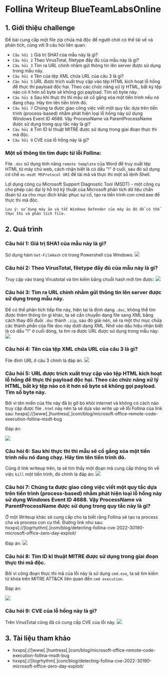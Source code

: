 # Follina Writeup BlueTeamLabsOnline
## **1. Giới thiệu challenge**
Đề bài cung cấp một file zip chứa mã độc để người chơi có thể tải về và phân tích, cùng với 9 câu hỏi liên quan:
- `Câu hỏi 1` Giá trị SHA1 của mẫu này là gì?
- `Câu hỏi 2` Theo VirusTotal, filetype đầy đủ của mẫu này là gì?
- `Câu hỏi 3` Tìm ra URL chính nhằm gửi thông tin lên server được sử dụng trong mẫu này.
- `Câu hỏi 4` Tên của tệp XML chứa URL của câu 3 là gì?
- `Câu hỏi 5` URL được trích xuất truy cập vào tệp HTML kích hoạt lỗ hổng để thực thi payload độc hại. Theo các chức năng xử lý HTML, bất kỳ tệp nào có ít hơn số byte sẽ không gọi payload. Tìm số byte này.
- `Câu hỏi 6` Sau khi thực thi thì mẫu sẽ cố gắng xóa một tiến trình nếu nó đang chạy. Hãy tìm tên tiến trình đó.
- `Câu hỏi 7` Chúng ta được giao công việc viết một quy tắc dựa trên tiến trình (process-based) nhằm phát hiện loại lỗ hổng này sử dụng Windows Event ID 4688. Vậy ProcessName và ParentProcessName được sử dụng trong quy tắc này là gì?
- `Câu hỏi 8` Tìm ID kĩ thuật MITRE được sử dụng trong giai đoạn thực thi mã độc.
- `Câu hỏi 9` CVE của lỗ hổng này là gì?
### Một số thông tin tìm được từ lỗi Follina:
File `.doc` sử dụng tính năng `remote template` của Word để truy xuất tệp HTML từ máy chủ web, cách nhận biết là có dấu "!" ở cuối, sau đó sử dụng cơ chế `ms-msdt MSProtocol URI` để tải mã và thực thi một số lệnh Shell.

Lợi dụng công cụ Microsoft Support Diagnostic Tool (MSDT) - một công cụ cho phép các đại lý hỗ trợ kỹ thuật của Microsoft phân tích dữ liệu chẩn đoán từ xa cho mục đích khắc phục sự cố, tạo ra tiến trình con cmd.exe để thực thi mã độc.

`Lưu ý: sử dụng máy ảo và tắt Windows Defender của máy ảo đó để có thể thực thi và phân tích file.`
## **2. Quá trình**
### **Câu hỏi 1: Giá trị SHA1 của mẫu này là gì?**
Sử dụng hàm `Get-FileHash` có trong Powershell của Windows: ![](/Follina-BTLO/Images/1.jpg)
### **Câu hỏi 2: Theo VirusTotal, filetype đầy đủ của mẫu này là gì?**
Truy cập vào trang Virustotal và tìm kiếm bằng chuỗi hash mới tìm được: ![](/Follina-BTLO/Images/2.jpg)
### **Câu hỏi 3: Tìm ra URL chính nhằm gửi thông tin lên server được sử dụng trong mẫu này.**
Để có thể phân tích tiếp file này, hiện tại là định dạng `.doc`, không thể tìm được thêm thông tin gì khác, ta sẽ cần chuyển dạng file sang XML bằng cách thay đổi đuôi `.doc` thành `.zip`, sau đó giải nén, sẽ ra một thư mục chứa các thành phần của file doc này dưới dạng XML. 
Nhờ vào dấu hiệu nhận biết là có dấu "!" ở cuối dòng, ta tìm ra được URL được sử dụng trong mẫu này: ![](/Follina-BTLO/Images/3.jpg)
### **Câu hỏi 4: Tên của tệp XML chứa URL của câu 3 là gì?**
File đính URL ở câu 3 chính là đáp án. ![](/Follina-BTLO/Images/4.jpg)
### **Câu hỏi 5: URL được trích xuất truy cập vào tệp HTML kích hoạt lỗ hổng để thực thi payload độc hại. Theo các chức năng xử lý HTML, bất kỳ tệp nào có ít hơn số byte sẽ không gọi payload. Tìm số byte này.**
Bởi vì tên miền của file này đã bị gỡ bỏ khỏi internet và không có cách nào truy cập được file `.html` này nên ta sẽ dựa vào write up về lỗi Follina của link sau: hxxps[://]www[.]huntress[.]com/blog/microsoft-office-remote-code-execution-follina-msdt-bug

Đáp án: 

![](/Follina-BTLO/Images/9.jpg)
### **Câu hỏi 6: Sau khi thực thi thì mẫu sẽ cố gắng xóa một tiến trình nếu nó đang chạy. Hãy tìm tên tiến trình đó.**

Cũng ở link writeup trên, ta sẽ tìm thấy một đoạn mã cung cấp thông tin về việc `kill` một tiến trình, đó chính là đáp án: ![](/Follina-BTLO/Images/5.jpg)
### **Câu hỏi 7: Chúng ta được giao công việc viết một quy tắc dựa trên tiến trình (process-based) nhằm phát hiện loại lỗ hổng này sử dụng Windows Event ID 4688. Vậy ProcessName và ParentProcessName được sử dụng trong quy tắc này là gì?**
Ở một Writeup khác sẽ cung cấp cho ta biết rằng Follina sẽ tạo ra process cha và process con cụ thể. Đường link như sau: hxxps[://]logrhythm[.]com/blog/detecting-follina-cve-2022-30190-microsoft-office-zero-day-exploit/

Đáp án: ![](/Follina-BTLO/Images/6.jpg)

### **Câu hỏi 8: Tìm ID kĩ thuật MITRE được sử dụng trong giai đoạn thực thi mã độc.**
Bởi vì công đoạn thực thi mã của lỗi này là sử dụng `cmd.exe`, ta sẽ tìm kiếm từ khóa trên MITRE ATT&CK liên quan đến `cmd execution`.

Đáp án: 

![](/Follina-BTLO/Images/7.jpg)
### **Câu hỏi 9: CVE của lỗ hổng này là gì?**
Trên VirusTotal cũng đã có cung cấp CVE của lỗi này. ![](/Follina-BTLO/Images/8.jpg)
## **3. Tài liệu tham khảo**
- hxxps[://]www[.]huntress[.]com/blog/microsoft-office-remote-code-execution-follina-msdt-bug
- hxxps[://]logrhythm[.]com/blog/detecting-follina-cve-2022-30190-microsoft-office-zero-day-exploit/

